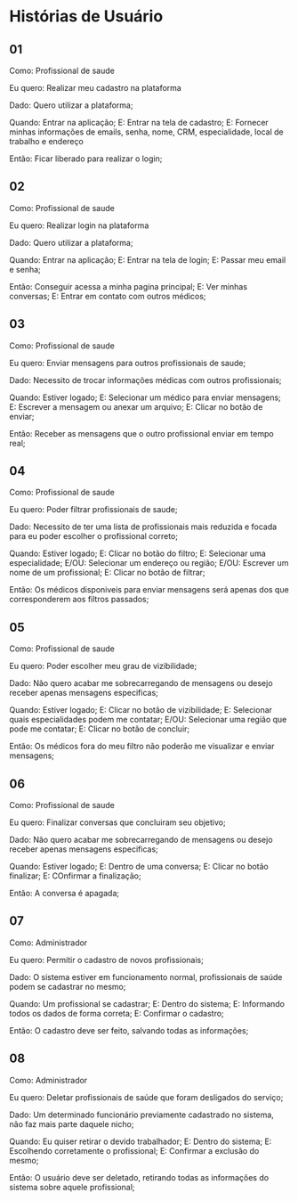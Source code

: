 # Histórias de Usuário

## 01

Como: Profissional de saude

Eu quero: Realizar meu cadastro na plataforma

Dado: Quero utilizar a plataforma;

Quando: Entrar na aplicação;
E: Entrar na tela de cadastro;
E: Fornecer minhas informações de emails, senha, nome, CRM, especialidade, local de trabalho e endereço

Então: Ficar liberado para realizar o login;

## 02

Como: Profissional de saude

Eu quero: Realizar login na plataforma

Dado: Quero utilizar a plataforma;

Quando: Entrar na aplicação;
E: Entrar na tela de login;
E: Passar meu email e senha;

Então: Conseguir acessa a minha pagina principal;
E: Ver minhas conversas;
E: Entrar em contato com outros médicos;

## 03

Como: Profissional de saude

Eu quero: Enviar mensagens para outros profissionais de saude;

Dado: Necessito de trocar informações médicas com outros profissionais;

Quando: Estiver logado;
E: Selecionar um médico para enviar mensagens;
E: Escrever a mensagem ou anexar um arquivo;
E: Clicar no botão de enviar;

Então: Receber as mensagens que o outro profissional enviar em tempo real;

## 04

Como: Profissional de saude

Eu quero: Poder filtrar profissionais de saude;

Dado: Necessito de ter uma lista de profissionais mais reduzida e focada para eu poder escolher o profissional correto;

Quando: Estiver logado;
E: Clicar no botão do filtro;
E: Selecionar uma especialidade;
E/OU: Selecionar um endereço ou região;
E/OU: Escrever um nome de um profissional;
E: Clicar no botão de filtrar;

Então: Os médicos disponiveis para enviar mensagens será apenas dos que corresponderem aos filtros passados;

## 05

Como: Profissional de saude

Eu quero: Poder escolher meu grau de vizibilidade;

Dado: Não quero acabar me sobrecarregando de mensagens ou desejo receber apenas mensagens especificas;

Quando: Estiver logado;
E: Clicar no botão de vizibilidade;
E: Selecionar quais especialidades podem me contatar;
E/OU: Selecionar uma região que pode me contatar;
E: Clicar no botão de concluir;

Então: Os médicos fora do meu filtro não poderão me visualizar e enviar mensagens;

## 06

Como: Profissional de saude

Eu quero: Finalizar conversas que concluiram seu objetivo;

Dado: Não quero acabar me sobrecarregando de mensagens ou desejo receber apenas mensagens especificas;

Quando: Estiver logado;
E: Dentro de uma conversa;
E: Clicar no botão finalizar;
E: COnfirmar a finalização;

Então: A conversa é apagada;

## 07

Como: Administrador 

Eu quero: Permitir o cadastro de novos profissionais;

Dado: O sistema estiver em funcionamento normal, profissionais de saúde podem se cadastrar no mesmo;

Quando: Um profissional se cadastrar;
E: Dentro do sistema;
E: Informando todos os dados de forma correta;
E: Confirmar o cadastro;

Então: O cadastro deve ser feito, salvando todas as informações;

## 08

Como: Administrador 

Eu quero: Deletar profissionais de saúde que foram desligados do serviço;

Dado: Um determinado funcionário previamente cadastrado no sistema, não faz mais parte daquele nicho;

Quando: Eu quiser retirar o devido trabalhador;
E: Dentro do sistema;
E: Escolhendo corretamente o profissional;
E: Confirmar a exclusão do mesmo;

Então: O usuário deve ser deletado, retirando todas as informações do sistema sobre aquele profissional;
